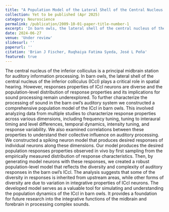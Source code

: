 ```yaml
---
title: "A Population Model of the Lateral Shell of the Central Nucleus of the Inferior Colliculus in Barn Owls"
collection: Yet to be published (Apr 2025)
category: Neuroscience
permalink: /publication/2009-10-01-paper-title-number-1
excerpt: 'In barn owls, the lateral shell of the central nucleus of the inferior colliculus (ICcl) plays a critical role in spatial hearing. However, responses properties of ICcl neurons are diverse and the population-level distribution of response properties and its implications for sound processing remain underexplored. To further characterize the processing of sound in the barn owl’s auditory system we constructed a comprehensive population model of the ICcl in barn owls.'
date: 2024-06-27
venue: 'Under review'
slidesurl: ''
paperurl: ''
citation: 'Brian J Fischer, Ruqhaiya Fatima Syeda, José L Peña'
featured: true
---
```


The central nucleus of the inferior colliculus is a principal midbrain station for auditory information processing. In barn owls, the lateral shell of the central nucleus of the inferior colliculus (ICcl) plays a critical role in spatial hearing. However, responses properties of ICcl neurons are diverse and the population-level distribution of response properties and its implications for sound processing remain underexplored. To further characterize the processing of sound in the barn owl’s auditory system we constructed a comprehensive population model of the ICcl in barn owls. This involved analyzing data from multiple studies to characterize response properties across various dimensions, including frequency tuning, tuning to interaural timing and level differences, temporal dynamics, intensity tuning, and response variability. We also examined correlations between these properties to understand their collective influence on auditory processing. We constructed a spiking neuron model that produces desired responses of individual neurons along these dimensions. Our model produces the desired population responses properties observed in vivo by first sampling from the empirically measured distribution of response characteristics. Then, by generating model neurons with these responses, we created a robust population-level model that reflects the diversity and complexity of auditory responses in the barn owl’s ICcl. The analysis suggests that some of the diversity in responses is inherited from upstream areas, while other forms of diversity are due to variation in integrative properties of ICcl neurons. The developed model serves as a valuable tool for simulating and understanding the population dynamics of the ICcl in barn owls. It provides a foundation for future research into the integrative functions of the midbrain and forebrain in processing complex sounds.
